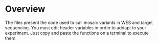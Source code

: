 # Overview

The files present the code used to call mosaic variants in WES and target sequencing.
You must edit header variables in order to addapt to your experiment. Just copy and paste the functions on a terminal to execute them.
